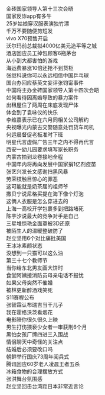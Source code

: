金砖国家领导人第十三次会晤  
国家反诈app有多牛  
25岁姑娘穿汉服表演独竹漂  
千万不要随便剪短发  
vivo X70预售开启  
沃尔玛前总裁拟4000亿美元造平等之城  
酒店回应员工掉包顾客6瓶茅台  
从小到大都害怕的游戏  
海运费暴涨10倍还抢不到货柜  
张继科说你可以永远相信中国乒乓球  
国台办回应蔡英文妄评张钧甯事件  
中国将主办金砖国家领导人第十四次会晤  
如何看待因离婚导致的暴力案件  
出租屋住了两周在床底发现尸体  
体会到了袁咏仪的快乐  
李维嘉表示已在六月同相关公司解约  
央视曝光内蒙古交警随意处罚货车司机  
何运晨督促老板准时下班  
明星代言虚假广告三年之内不得再代言  
西安一幼儿园要求填写家长职务  
内蒙古拍到龙卷接地全程  
中国年内将再向发展中国家捐1亿剂疫苗  
张艺兴发长文感谢扫黑风暴  
劳荣枝触目惊心的罪恶  
这可能就是奶茶届的祖师爷  
撒贝宁说尼格买提在海下像个灯泡  
这俩人衣服是怎么穿进去的  
上海一高校开学包裹多到把路堵死  
陈芋汐说最大的竞争对手是自己  
三星堆惊艳金面罩被3D还原  
被陌生人的温暖整破防了  
赵立坚用6个对比痛批美国  
王冰冰素颜状态  
没想到一只猫可以这么油  
第三十七个教师节  
当你给东北男友画大饼时  
食堂阿姨接消防员母亲电话不报忧  
如果父母突然不催婚  
被林更新醉酒戏笑死  
S11赛程公布  
张智霖认布瑞吉当干儿子  
我在霍格沃茨看烟花  
电影陪你很久很久上映  
男生打伤猥亵少女者一审获刑6个月  
黑怕女孩厂牌四进三入围战  
情侣聊天中奇怪的关注点  
结婚后必须要改口吗  
朝鲜举行国庆73周年阅兵式  
腾讯回应60岁老人凌晨王者五杀  
冰箱食物的合理摆放方式  
张淇舞台氛围感  
赵立坚回击台湾距日本非常近言论  
